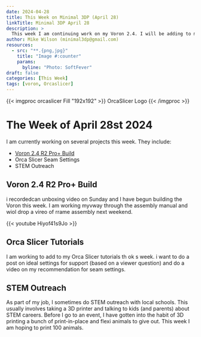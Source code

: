 ```yaml
---
date: 2024-04-28
title: This Week on Minimal 3DP (April 28)
linkTitle: Minimal 3DP April 28
description: >
  This week I am continuing work on my Voron 2.4. I will be adding to my Orca Slicer tutorials as I can as well.
author: Mike Wilson (minimal3dp@gmail.com)
resources:
  - src: "**.{png,jpg}"
    title: "Image #:counter"
    params:
      byline: "Photo: SoftFever"
draft: false
categories: [This Week]
tags: [voron, Orcaslicer]
---
```


{{< imgproc orcaslicer Fill "192x192" >}}
OrcaSlicer Logo
{{< /imgproc >}}

# The Week of April 28st 2024

I am currently working on several projects this week. They include:

- [Voron 2.4 R2 Pro+ Build](https://minimal3dp.com/projects/ideas/voron-2.4-r2/)
- Orca Slicer Seam Settings
- STEM Outreach

## Voron 2.4 R2 Pro+ Build

i recordedcan unboxing video on Sunday and I have begun building the Voron this week. I am working myvway through the assembly manual and wiol drop a vireo of rrame assembly next weekend.

{{< youtube Hiyof41s9Jo >}}

## Orca Slicer Tutorials

I am working to add to my Orca Slicer tutorials th ok s week. i want to do a post on ideal settings for support (based on a viewer question) and do a video on my recommendation for seam settings.

## STEM Outreach

As part of my job, I sometimes do STEM outreach with local schools. This usually involves taking a 3D printer and talking to kids (and parents) about STEM careers. Before I go to an event, I have gotten into the habit of 3D printing a bunch of print-in-place and flexi animals to give out. This week I am hoping to print 100 animals.
